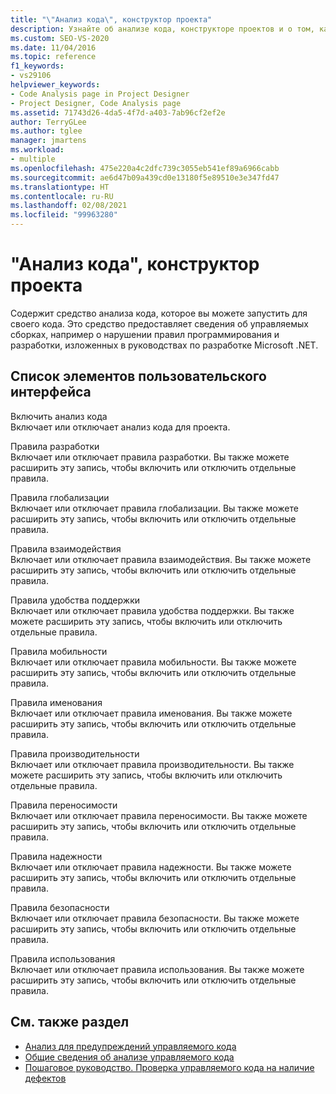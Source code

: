 ```yaml
---
title: "\"Анализ кода\", конструктор проекта"
description: Узнайте об анализе кода, конструкторе проектов и о том, как он содержит средство анализа кода, которое можно использовать в коде.
ms.custom: SEO-VS-2020
ms.date: 11/04/2016
ms.topic: reference
f1_keywords:
- vs29106
helpviewer_keywords:
- Code Analysis page in Project Designer
- Project Designer, Code Analysis page
ms.assetid: 71743d26-4da5-4f7d-a403-7ab96cf2ef2e
author: TerryGLee
ms.author: tglee
manager: jmartens
ms.workload:
- multiple
ms.openlocfilehash: 475e220a4c2dfc739c3055eb541ef89a6966cabb
ms.sourcegitcommit: ae6d47b09a439cd0e13180f5e89510e3e347fd47
ms.translationtype: HT
ms.contentlocale: ru-RU
ms.lasthandoff: 02/08/2021
ms.locfileid: "99963280"
---
```

# <a name="code-analysis-project-designer"></a>"Анализ кода", конструктор проекта

Содержит средство анализа кода, которое вы можете запустить для своего кода. Это средство предоставляет сведения об управляемых сборках, например о нарушении правил программирования и разработки, изложенных в руководствах по разработке Microsoft .NET.

## <a name="uielement-list"></a>Список элементов пользовательского интерфейса

Включить анализ кода\
Включает или отключает анализ кода для проекта.

Правила разработки\
Включает или отключает правила разработки. Вы также можете расширить эту запись, чтобы включить или отключить отдельные правила.

Правила глобализации\
Включает или отключает правила глобализации. Вы также можете расширить эту запись, чтобы включить или отключить отдельные правила.

Правила взаимодействия\
Включает или отключает правила взаимодействия. Вы также можете расширить эту запись, чтобы включить или отключить отдельные правила.

Правила удобства поддержки\
Включает или отключает правила удобства поддержки. Вы также можете расширить эту запись, чтобы включить или отключить отдельные правила.

Правила мобильности\
Включает или отключает правила мобильности. Вы также можете расширить эту запись, чтобы включить или отключить отдельные правила.

Правила именования\
Включает или отключает правила именования. Вы также можете расширить эту запись, чтобы включить или отключить отдельные правила.

Правила производительности\
Включает или отключает правила производительности. Вы также можете расширить эту запись, чтобы включить или отключить отдельные правила.

Правила переносимости\
Включает или отключает правила переносимости. Вы также можете расширить эту запись, чтобы включить или отключить отдельные правила.

Правила надежности\
Включает или отключает правила надежности. Вы также можете расширить эту запись, чтобы включить или отключить отдельные правила.

Правила безопасности\
Включает или отключает правила безопасности. Вы также можете расширить эту запись, чтобы включить или отключить отдельные правила.

Правила использования\
Включает или отключает правила использования. Вы также можете расширить эту запись, чтобы включить или отключить отдельные правила.

## <a name="see-also"></a>См. также раздел

- [Анализ для предупреждений управляемого кода](/dotnet/fundamentals/code-analysis/quality-rules/index)
- [Общие сведения об анализе управляемого кода](../../code-quality/code-analysis-for-managed-code-overview.md)
- [Пошаговое руководство. Проверка управляемого кода на наличие дефектов](../../code-quality/walkthrough-analyzing-managed-code-for-code-defects.md)
